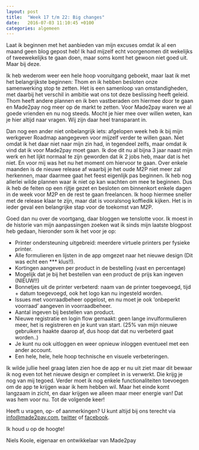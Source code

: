 ```yaml
---
layout: post
title:  "Week 17 t/m 22: Big changes"
date:   2016-07-03 11:10:45 +0100
categories: algemeen
---
```

Laat ik beginnen met het aanbieden van mijn excuses omdat ik al een maand geen blog gepost heb! Ik had mijzelf echt voorgenomen dit wekelijks of tweewekelijks te gaan doen, maar soms komt het gewoon niet goed uit. Maar bij deze.

Ik heb wederom weer een hele hoop vooruitgang geboekt, maar laat ik met het belangrijkste beginnen: Thom en ik hebben besloten onze samenwerking stop te zetten. Het is een samenloop van omstandigheden, met daarbij het verschil in ambitie wat ons tot deze beslissing heeft geleid. Thom heeft andere plannen en ik ben vastberaden om hiermee door te gaan en Made2pay nog meer op de markt te zetten. Voor Made2pay waren we al goede vrienden en nu nog steeds. Mocht je hier mee over willen weten, kan je hier altijd naar vragen. Wij zijn daar heel transparant in.

Dan nog een ander niet onbelangrijk iets: afgelopen week heb ik bij mijn werkgever Roadmap aangegeven voor mijzelf verder te willen gaan. Niet omdat ik het daar niet naar mijn zin had, in tegendeel zelfs, maar omdat ik vind dat ik voor Made2pay moet gaan. Ik doe dit nu al bijna 3 jaar naast mijn werk en het lijkt normaal te zijn geworden dat ik 2 jobs heb, maar dat is het niet. En voor mij was het nu het moment om hiervoor te gaan. Over enkele maanden is de nieuwe release af waarbij je het oude M2P niet meer zal herkennen, maar daarmee gaat het feest eigenlijk pas beginnen. Ik heb nog allerlei wilde plannen waar ik niet op kan wachten om mee te beginnen. Dus ik heb de feiten op een rijtje gezet en besloten om binnenkort enkele dagen in de week voor M2P en de rest te gaan freelancen. Ik hoop hiermee sneller met de release klaar te zijn, maar dat is vooralsnog koffiedik kijken. Het is in ieder geval een belangrijke stap voor de toekomst van M2P.

Goed dan nu over de voortgang, daar bloggen we tenslotte voor. Ik moest in de historie van mijn aanpassingen zoeken wat ik sinds mijn laatste blogpost heb gedaan, hieronder som ik het voor je op:
- Printer ondersteuning uitgebreid: meerdere virtuele printers per fysieke printer.
- Alle formulieren en lijsten in de app omgezet naar het nieuwe design (Dit was echt een *** klus!!).
- Kortingen aangeven per product in de bestelling (vast en percentage)
- Mogelijk dat je bij het bestellen van een product de prijs kan ingeven (NIEUW!!)
- Bonnetjes uit de printer verbeterd: naam van de printer toegevoegd, tijd + datum toegevoegd, ook het logo kan nu ingesteld worden.
- Issues met voorraadbeheer opgelost, en nu moet je ook ‘onbeperkt voorraad’ aangeven in voorraadbeheer.
- Aantal ingeven bij bestellen van product.
- Nieuwe registratie en login flow gemaakt: geen lange invulformulieren meer, het is registreren en je kunt van start. (25% van mijn nieuwe gebruikers haakte daarop af, dus hoop dat dat nu verbeterd gaat worden..)
- Je kunt nu ook uitloggen en weer opnieuw inloggen eventueel met een ander account.
- Een hele, hele, hele hoop technische en visuele verbeteringen.

Ik wilde jullie heel graag laten zien hoe de app er nu uit ziet maar dit bewaar ik nog even tot het nieuwe design er compleet in is verwerkt. Die krijg je nog van mij tegoed.
Verder moet ik nog enkele functionaliteiten toevoegen om de app te krijgen waar ik hem hebben wil. Maar het einde komt langzaam in zicht, en daar krijgen we alleen maar meer energie van!
Dat was hem voor nu. Tot de volgende keer!


Heeft u vragen, op- of aanmerkingen? U kunt altijd bij ons terecht via [info@made2pay.com](mailto:info@made2pay.com "email"), [twitter](https://twitter.com/made2pay "@made2pay") of [facebook](https://www.facebook.com/made2pay "Made2pay").

Ik houd u op de hoogte!

Niels Koole, eigenaar en ontwikkelaar van Made2pay
